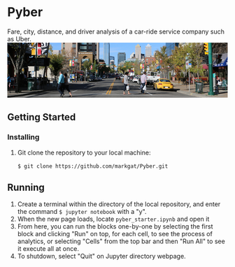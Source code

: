 # Pyber
Fare, city, distance, and driver analysis of a car-ride service company such as Uber.
![streets](streets.jpg)
## Getting Started
### Installing
1) Git clone the repository to your local machine:
    ````
    $ git clone https://github.com/markgat/Pyber.git
    ````
## Running
1) Create a terminal within the directory of the local repository, and enter the command ````$ jupyter notebook```` with a "y".
2) When the new page loads, locate ````pyber_starter.ipynb```` and open it
3) From here, you can run the blocks one-by-one by selecting the first block and clicking "Run" on top, for each cell, to see the process of analytics, or selecting "Cells" from the top bar and then "Run All" to see it execute all at once.
4) To shutdown, select "Quit" on Jupyter directory webpage.